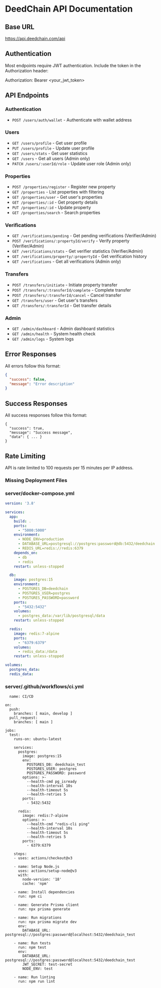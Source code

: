 # DeedChain API Documentation

## Base URL
https://api.deedchain.com/api


## Authentication
Most endpoints require JWT authentication. Include the token in the Authorization header:

Authorization: Bearer <your_jwt_token>


## API Endpoints

### Authentication
- `POST /users/auth/wallet` - Authenticate with wallet address

### Users
- `GET /users/profile` - Get user profile
- `PUT /users/profile` - Update user profile
- `GET /users/stats` - Get user statistics
- `GET /users` - Get all users (Admin only)
- `PATCH /users/:userId/role` - Update user role (Admin only)

### Properties
- `POST /properties/register` - Register new property
- `GET /properties` - List properties with filtering
- `GET /properties/user` - Get user's properties
- `GET /properties/:id` - Get property details
- `PUT /properties/:id` - Update property
- `GET /properties/search` - Search properties

### Verifications
- `GET /verifications/pending` - Get pending verifications (Verifier/Admin)
- `POST /verifications/:propertyId/verify` - Verify property (Verifier/Admin)
- `GET /verifications/stats` - Get verifier statistics (Verifier/Admin)
- `GET /verifications/property/:propertyId` - Get verification history
- `GET /verifications` - Get all verifications (Admin only)

### Transfers
- `POST /transfers/initiate` - Initiate property transfer
- `POST /transfers/:transferId/complete` - Complete transfer
- `POST /transfers/:transferId/cancel` - Cancel transfer
- `GET /transfers/user` - Get user's transfers
- `GET /transfers/:transferId` - Get transfer details

### Admin
- `GET /admin/dashboard` - Admin dashboard statistics
- `GET /admin/health` - System health check
- `GET /admin/logs` - System logs

## Error Responses
All errors follow this format:
```json
{
  "success": false,
  "message": "Error description"
}
```

## Success Responses
All success responses follow this format:

```
{
  "success": true,
  "message": "Success message",
  "data": { ... }
}

```

## Rate Limiting
API is rate limited to 100 requests per 15 minutes per IP address.

### Missing Deployment Files

### server/docker-compose.yml
```yaml
version: '3.8'

services:
  app:
    build: .
    ports:
      - "5000:5000"
    environment:
      - NODE_ENV=production
      - DATABASE_URL=postgresql://postgres:password@db:5432/deedchain
      - REDIS_URL=redis://redis:6379
    depends_on:
      - db
      - redis
    restart: unless-stopped

  db:
    image: postgres:15
    environment:
      - POSTGRES_DB=deedchain
      - POSTGRES_USER=postgres
      - POSTGRES_PASSWORD=password
    ports:
      - "5432:5432"
    volumes:
      - postgres_data:/var/lib/postgresql/data
    restart: unless-stopped

  redis:
    image: redis:7-alpine
    ports:
      - "6379:6379"
    volumes:
      - redis_data:/data
    restart: unless-stopped

volumes:
  postgres_data:
  redis_data:
  ```

  ### server/.github/workflows/ci.yml 
```
  name: CI/CD

on:
  push:
    branches: [ main, develop ]
  pull_request:
    branches: [ main ]

jobs:
  test:
    runs-on: ubuntu-latest
    
    services:
      postgres:
        image: postgres:15
        env:
          POSTGRES_DB: deedchain_test
          POSTGRES_USER: postgres
          POSTGRES_PASSWORD: password
        options: >-
          --health-cmd pg_isready
          --health-interval 10s
          --health-timeout 5s
          --health-retries 5
        ports:
          - 5432:5432
      
      redis:
        image: redis:7-alpine
        options: >-
          --health-cmd "redis-cli ping"
          --health-interval 10s
          --health-timeout 5s
          --health-retries 5
        ports:
          - 6379:6379

    steps:
    - uses: actions/checkout@v3
    
    - name: Setup Node.js
      uses: actions/setup-node@v3
      with:
        node-version: '18'
        cache: 'npm'
    
    - name: Install dependencies
      run: npm ci
    
    - name: Generate Prisma client
      run: npx prisma generate
    
    - name: Run migrations
      run: npx prisma migrate dev
      env:
        DATABASE_URL: postgresql://postgres:password@localhost:5432/deedchain_test
    
    - name: Run tests
      run: npm test
      env:
        DATABASE_URL: postgresql://postgres:password@localhost:5432/deedchain_test
        JWT_SECRET: test-secret
        NODE_ENV: test
    
    - name: Run linting
      run: npm run lint
```

